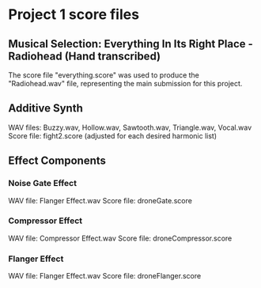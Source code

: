 # Project 1 score files
## Musical Selection: Everything In Its Right Place - Radiohead (Hand transcribed)
The score file "everything.score" was used to produce the "Radiohead.wav" file, representing the main submission for this project.

## Additive Synth
WAV files: Buzzy.wav, Hollow.wav, Sawtooth.wav, Triangle.wav, Vocal.wav
Score file: fight2.score (adjusted for each desired harmonic list)

## Effect Components
### Noise Gate Effect
WAV file: Flanger Effect.wav
Score file: droneGate.score

### Compressor Effect
WAV file: Compressor Effect.wav
Score file: droneCompressor.score

### Flanger Effect
WAV file: Flanger Effect.wav
Score file: droneFlanger.score
